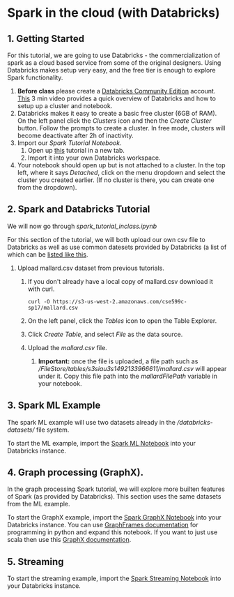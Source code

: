 # Spark in the cloud (with Databricks)

## 1. Getting Started
For this tutorial, we are going to use Databricks - the commercialization of spark
as a cloud based service from some of the original designers. Using Databricks makes
setup very easy, and the free tier is enough to explore Spark functionality.

  1. **Before class** please create a [Databricks Community Edition](https://accounts.cloud.databricks.com/registration.html#signup/community) account.  [This](https://databricks.com/product/getting-started-guide) 3 min video provides a quick overview of Databricks and how to setup up a cluster and notebook.
  2. Databricks makes it easy to create a basic free cluster (6GB of RAM). On the left panel click the *Clusters* icon and then the *Create Cluster* button. Follow the prompts to create a cluster.  In free mode, clusters will become deactivate after 2h of inactivity.
  3. Import our *Spark Tutorial Notebook*.
      1. Open up [this](https://databricks-prod-cloudfront.cloud.databricks.com/public/4027ec902e239c93eaaa8714f173bcfc/371142130727624/2056133347430741/653376218961520/latest.html) tutorial in a new tab.
      2. Import it into your own Databricks workspace.
  4. Your notebook should open up but is not attached to a cluster.  In the top left,
     where it says *Detached*, click on the menu dropdown and select the cluster
     you created earlier. (If no cluster is there, you can create one from the dropdown).

## 2. Spark and Databricks Tutorial

  We will now go through *spark_tutorial_inclass.ipynb*

  For this section of the tutorial, we will both upload our own csv file to Databricks as well as use common datesets provided by Databricks (a list of which can be [listed like this](https://docs.databricks.com/user-guide/faq/databricks-datasets.html).

  1. Upload mallard.csv dataset from previous tutorials.

      1. If you don't already have a local copy of mallard.csv download it with curl.

          ```
          curl -O https://s3-us-west-2.amazonaws.com/cse599c-sp17/mallard.csv
          ```

      2. On the left panel, click the *Tables* icon to open the Table Explorer.
      3. Click *Create Table*, and select *File* as the data source.
      4. Upload the *mallard.csv* file.
          1. **Important:** once the file is uploaded, a file path such as */FileStore/tables/s3siau3s1492133966611/mallard.csv* will appear under it. Copy this file path into the *mallardFilePath* variable in your notebook.

## 3. Spark ML Example

  The spark ML example will use two datasets already in the */databricks-datasets/* file system.

  To start the ML example, import the [Spark ML Notebook](https://databricks-prod-cloudfront.cloud.databricks.com/public/4027ec902e239c93eaaa8714f173bcfc/371142130727624/2056133347430889/653376218961520/latest.html) into your Databricks instance.

## 4. Graph processing (GraphX).

  In the graph processing Spark tutorial, we will explore more builten features of Spark (as provided by Databricks). This section uses the same datasets from the ML example.

  To start the GraphX example, import the [Spark GraphX Notebook](https://databricks-prod-cloudfront.cloud.databricks.com/public/4027ec902e239c93eaaa8714f173bcfc/371142130727624/2056133347430954/653376218961520/latest.html) into your Databricks instance. You can use [GraphFrames documentation](https://graphframes.github.io/api/python/graphframes.html#subpackages) for programming in python and expand this notebook. If you want to just use scala then use this [GraphX documentation](http://spark.apache.org/docs/latest/graphx-programming-guide.html).

## 5. Streaming

  To start the streaming example, import the [Spark Streaming Notebook](https://databricks-prod-cloudfront.cloud.databricks.com/public/4027ec902e239c93eaaa8714f173bcfc/371142130727624/2056133347430856/653376218961520/latest.html) into your Databricks instance.
